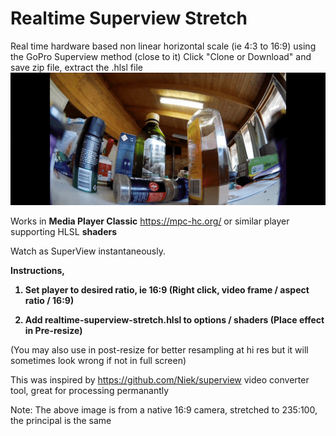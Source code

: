 # Realtime Superview Stretch
Real time hardware based non linear horizontal scale (ie 4:3 to 16:9) using the GoPro Superview method (close to it)
Click "Clone or Download" and save zip file, extract the .hlsl file
![16:9 to 235:100](https://github.com/sickgreg/Realtime-Superview-Stretch/blob/master/realtimeSV.gif)

Works in <b>Media Player Classic</b> https://mpc-hc.org/ or similar player supporting HLSL <b>shaders</b>

Watch as SuperView instantaneously.

<b>
Instructions,
  
  1. Set player to desired ratio, ie 16:9 (Right click, video frame / aspect ratio / 16:9)
  
  2. Add realtime-superview-stretch.hlsl to options / shaders (Place effect in Pre-resize)
</b>

(You may also use in post-resize for better resampling at hi res but it will sometimes look wrong if not in full screen)

This was inspired by https://github.com/Niek/superview video converter tool, great for processing permanantly

Note: The above image is from a native 16:9 camera, stretched to 235:100, the principal is the same
